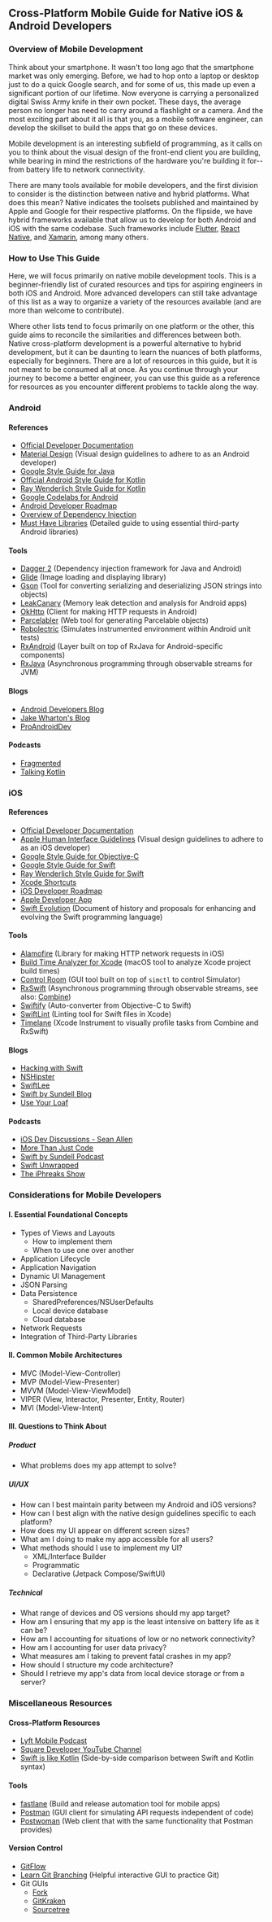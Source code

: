 ## Cross-Platform Mobile Guide for Native iOS & Android Developers

### Overview of Mobile Development
Think about your smartphone. It wasn't too long ago that the smartphone market was only emerging. Before, we had to hop onto a laptop or desktop just to do a quick Google search, and for some of us, this made up even a significant portion of our lifetime. Now everyone is carrying a personalized digital Swiss Army knife in their own pocket. These days, the average person no longer has need to carry around a flashlight or a camera. And the most exciting part about it all is that you, as a mobile software engineer, can develop the skillset to build the apps that go on these devices.

Mobile development is an interesting subfield of programming, as it calls on you to think about the visual design of the front-end client you are building, while bearing in mind the restrictions of the hardware you're building it for--from battery life to network connectivity.

There are many tools available for mobile developers, and the first division to consider is the distinction between native and hybrid platforms. What does this mean? Native indicates the toolsets published and maintained by Apple and Google for their respective platforms. On the flipside, we have hybrid frameworks available that allow us to develop for both Android and iOS with the same codebase. Such frameworks include [Flutter](https://flutter.dev), [React Native](https://facebook.github.io/react-native/), and [Xamarin](https://dotnet.microsoft.com/apps/xamarin), among many others.

### How to Use This Guide
Here, we will focus primarily on native mobile development tools. This is a beginner-friendly list of curated resources and tips for aspiring engineers in both iOS and Android. More advanced developers can still take advantage of this list as a way to organize a variety of the resources available (and are more than welcome to contribute).

Where other lists tend to focus primarily on one platform or the other, this guide aims to reconcile the similarities and differences between both. Native cross-platform development is a powerful alternative to hybrid development, but it can be daunting to learn the nuances of both platforms, especially for beginners. There are a lot of resources in this guide, but it is not meant to be consumed all at once. As you continue through your journey to become a better engineer, you can use this guide as a reference for resources as you encounter different problems to tackle along the way.

### Android

#### References
* [Official Developer Documentation](https://developer.android.com/docs)
* [Material Design](https://material.io/design/introduction/#principles) (Visual design guidelines to adhere to as an Android developer)
* [Google Style Guide for Java](https://google.github.io/styleguide/javaguide.html)
* [Official Android Style Guide for Kotlin](https://developer.android.com/kotlin/style-guide)
* [Ray Wenderlich Style Guide for Kotlin](https://github.com/raywenderlich/kotlin-style-guide)
* [Google Codelabs for Android](https://codelabs.developers.google.com/?cat=Android)
* [Android Developer Roadmap](https://github.com/mobile-roadmap/android-developer-roadmap)
* [Overview of Dependency Injection](https://developer.android.com/training/dependency-injection/#kotlin)
* [Must Have Libraries](https://github.com/codepath/android_guides/wiki/Must-Have-Libraries) (Detailed guide to using essential third-party Android libraries)

#### Tools
* [Dagger 2](https://dagger.dev) (Dependency injection framework for Java and Android)
* [Glide](https://github.com/bumptech/glide) (Image loading and displaying library)
* [Gson](https://github.com/google/gson) (Tool for converting serializing and deserializing JSON strings into objects)
* [LeakCanary](https://square.github.io/leakcanary/) (Memory leak detection and analysis for Android apps)
* [OkHttp](https://square.github.io/okhttp/) (Client for making HTTP requests in Android)
* [Parcelabler](http://www.parcelabler.com) (Web tool for generating Parcelable objects)
* [Robolectric](https://github.com/robolectric/robolectric) (Simulates instrumented environment within Android unit tests)
* [RxAndroid](https://github.com/ReactiveX/RxAndroid) (Layer built on top of RxJava for Android-specific components)
* [RxJava](https://github.com/ReactiveX/RxJava) (Asynchronous programming through observable streams for JVM)

#### Blogs
* [Android Developers Blog](https://android-developers.googleblog.com)
* [Jake Wharton's Blog](https://jakewharton.com/blog/)
* [ProAndroidDev](https://proandroiddev.com)

#### Podcasts
* [Fragmented](https://fragmentedpodcast.com/category/episodes/)
* [Talking Kotlin](https://talkingkotlin.com/posts/)

### iOS

#### References
* [Official Developer Documentation](https://developer.apple.com/documentation/)
* [Apple Human Interface Guidelines](https://developer.apple.com/design/human-interface-guidelines/) (Visual design guidelines to adhere to as an iOS developer)
* [Google Style Guide for Objective-C](http://google.github.io/styleguide/objcguide.html)
* [Google Style Guide for Swift](https://google.github.io/swift/)
* [Ray Wenderlich Style Guide for Swift](https://github.com/raywenderlich/swift-style-guide)
* [Xcode Shortcuts](https://github.com/roblack/xCodeShortcuts)
* [iOS Developer Roadmap](https://github.com/BohdanOrlov/iOS-Developer-Roadmap)
* [Apple Developer App](https://apps.apple.com/us/app/apple-developer/id640199958)
* [Swift Evolution](https://github.com/apple/swift-evolution) (Document of history and proposals for enhancing and evolving the Swift programming language)

#### Tools
* [Alamofire](https://github.com/Alamofire/Alamofire) (Library for making HTTP network requests in iOS)
* [Build Time Analyzer for Xcode](https://github.com/RobertGummesson/BuildTimeAnalyzer-for-Xcode) (macOS tool to analyze Xcode project build times)
* [Control Room](https://github.com/twostraws/ControlRoom) (GUI tool built on top of ```simctl``` to control Simulator)
* [RxSwift](https://github.com/ReactiveX/RxSwift) (Asynchronous programming through observable streams, see also: [Combine](https://developer.apple.com/documentation/combine))
* [Swiftify](https://swiftify.com) (Auto-converter from Objective-C to Swift)
* [SwiftLint](https://github.com/realm/SwiftLint) (Linting tool for Swift files in Xcode)
* [Timelane](http://timelane.tools) (Xcode Instrument to visually profile tasks from Combine and RxSwift)

#### Blogs
* [Hacking with Swift](https://www.hackingwithswift.com/articles)
* [NSHipster](https://nshipster.com)
* [SwiftLee](https://www.avanderlee.com)
* [Swift by Sundell Blog](https://www.swiftbysundell.com/articles/)
* [Use Your Loaf](https://useyourloaf.com)

#### Podcasts
* [iOS Dev Discussions - Sean Allen](https://podcasts.apple.com/us/podcast/ios-dev-discussions-sean-allen/id1426167395)
* [More Than Just Code](https://mtjc.fireside.fm)
* [Swift by Sundell Podcast](https://www.swiftbysundell.com/podcast/)
* [Swift Unwrapped](https://spec.fm/podcasts/swift-unwrapped)
* [The iPhreaks Show](https://devchat.tv/iphreaks/)

### Considerations for Mobile Developers

#### I. Essential Foundational Concepts
* Types of Views and Layouts
    * How to implement them
    * When to use one over another
* Application Lifecycle
* Application Navigation
* Dynamic UI Management
* JSON Parsing
* Data Persistence
    * SharedPreferences/NSUserDefaults
    * Local device database
    * Cloud database
* Network Requests
* Integration of Third-Party Libraries

#### II. Common Mobile Architectures
* MVC (Model-View-Controller)
* MVP (Model-View-Presenter)
* MVVM (Model-View-ViewModel)
* VIPER (View, Interactor, Presenter, Entity, Router)
* MVI (Model-View-Intent)

#### III. Questions to Think About
##### Product
* What problems does my app attempt to solve?

##### UI/UX
* How can I best maintain parity between my Android and iOS versions?
* How can I best align with the native design guidelines specific to each platform?
* How does my UI appear on different screen sizes?
* What am I doing to make my app accessible for all users?
* What methods should I use to implement my UI?
    * XML/Interface Builder
    * Programmatic
    * Declarative (Jetpack Compose/SwiftUI)

##### Technical
* What range of devices and OS versions should my app target?
* How am I ensuring that my app is the least intensive on battery life as it can be?
* How am I accounting for situations of low or no network connectivity?
* How am I accounting for user data privacy?
* What measures am I taking to prevent fatal crashes in my app?
* How should I structure my code architecture?
* Should I retrieve my app's data from local device storage or from a server?

### Miscellaneous Resources

#### Cross-Platform Resources
* [Lyft Mobile Podcast](https://podcasts.apple.com/us/podcast/lyft-mobile/id1453587931)
* [Square Developer YouTube Channel](https://www.youtube.com/squaredev)
* [Swift is like Kotlin](http://nilhcem.com/swift-is-like-kotlin/) (Side-by-side comparison between Swift and Kotlin syntax)

#### Tools
* [fastlane](https://fastlane.tools) (Build and release automation tool for mobile apps)
* [Postman](https://www.getpostman.com) (GUI client for simulating API requests independent of code)
* [Postwoman](https://postwoman.io) (Web client that with the same functionality that Postman provides)

#### Version Control
* [GitFlow](https://datasift.github.io/gitflow/IntroducingGitFlow.html)
* [Learn Git Branching](https://learngitbranching.js.org/?locale=en_US) (Helpful interactive GUI to practice Git)
* Git GUIs
    * [Fork](https://git-fork.com)
    * [GitKraken](https://www.gitkraken.com/git-client)
    * [Sourcetree](https://www.sourcetreeapp.com)
